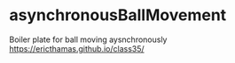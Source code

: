 # asynchronousBallMovement
Boiler plate for ball moving aysnchronously
https://ericthamas.github.io/class35/
